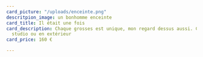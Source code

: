 ```yaml
---
card_picture: "/uploads/enceinte.png"
descritpion_image: un bonhomme enceinte
card_title: Il était une fois
card_description: Chaque grosses est unique, mon regard dessus aussi. Chez vous, en
  studio ou en extérieur
card_price: 160 €

---
```

